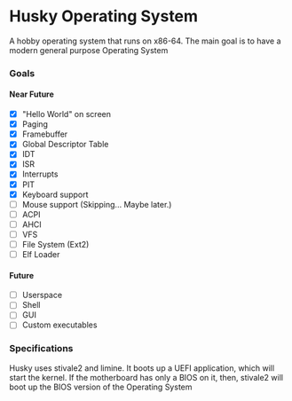 # Husky Operating System

A hobby operating system that runs on x86-64. The main goal is to have a modern general purpose Operating System

### Goals
#### Near Future
- [x] "Hello World" on screen
- [x] Paging
- [x] Framebuffer
- [x] Global Descriptor Table
- [x] IDT
- [x] ISR
- [x] Interrupts
- [x] PIT
- [x] Keyboard support
- [ ] Mouse support (Skipping... Maybe later.)
- [ ] ACPI
- [ ] AHCI
- [ ] VFS
- [ ] File System (Ext2)
- [ ] Elf Loader

#### Future
- [ ] Userspace
- [ ] Shell
- [ ] GUI
- [ ] Custom executables

### Specifications
Husky uses stivale2 and limine. It boots up a UEFI application, which will start the kernel. If the motherboard has only a BIOS on it, then, stivale2 will boot up the BIOS version of the Operating System
